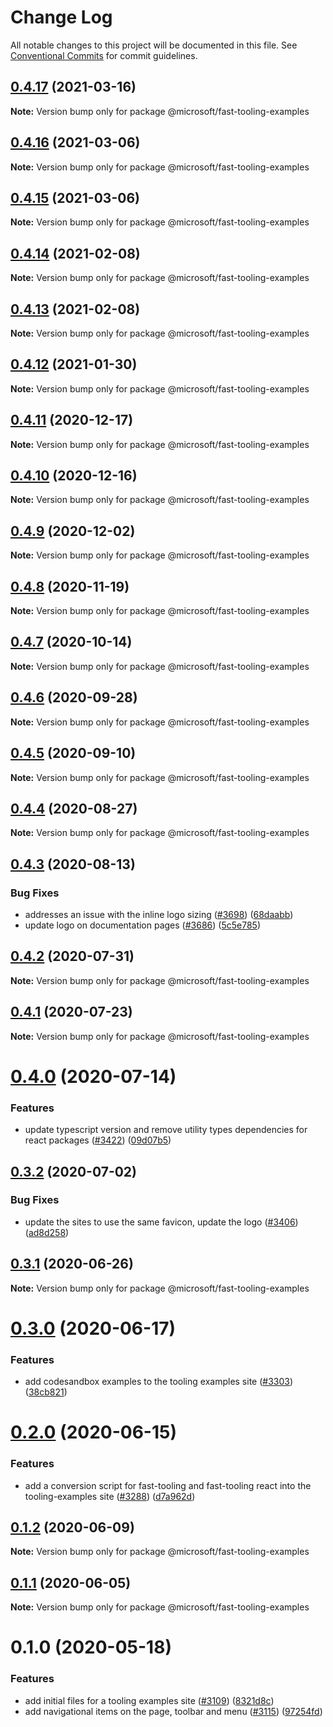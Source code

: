 # Change Log

All notable changes to this project will be documented in this file.
See [Conventional Commits](https://conventionalcommits.org) for commit guidelines.

## [0.4.17](https://github.com/Microsoft/fast/compare/@microsoft/fast-tooling-examples@0.4.16...@microsoft/fast-tooling-examples@0.4.17) (2021-03-16)

**Note:** Version bump only for package @microsoft/fast-tooling-examples





## [0.4.16](https://github.com/Microsoft/fast/compare/@microsoft/fast-tooling-examples@0.4.15...@microsoft/fast-tooling-examples@0.4.16) (2021-03-06)

**Note:** Version bump only for package @microsoft/fast-tooling-examples





## [0.4.15](https://github.com/Microsoft/fast/compare/@microsoft/fast-tooling-examples@0.4.14...@microsoft/fast-tooling-examples@0.4.15) (2021-03-06)

**Note:** Version bump only for package @microsoft/fast-tooling-examples





## [0.4.14](https://github.com/Microsoft/fast/compare/@microsoft/fast-tooling-examples@0.4.12...@microsoft/fast-tooling-examples@0.4.14) (2021-02-08)

**Note:** Version bump only for package @microsoft/fast-tooling-examples





## [0.4.13](https://github.com/Microsoft/fast/compare/@microsoft/fast-tooling-examples@0.4.12...@microsoft/fast-tooling-examples@0.4.13) (2021-02-08)

**Note:** Version bump only for package @microsoft/fast-tooling-examples





## [0.4.12](https://github.com/Microsoft/fast/compare/@microsoft/fast-tooling-examples@0.4.11...@microsoft/fast-tooling-examples@0.4.12) (2021-01-30)

**Note:** Version bump only for package @microsoft/fast-tooling-examples





## [0.4.11](https://github.com/Microsoft/fast/compare/@microsoft/fast-tooling-examples@0.4.10...@microsoft/fast-tooling-examples@0.4.11) (2020-12-17)

**Note:** Version bump only for package @microsoft/fast-tooling-examples





## [0.4.10](https://github.com/Microsoft/fast/compare/@microsoft/fast-tooling-examples@0.4.9...@microsoft/fast-tooling-examples@0.4.10) (2020-12-16)

**Note:** Version bump only for package @microsoft/fast-tooling-examples





## [0.4.9](https://github.com/Microsoft/fast/compare/@microsoft/fast-tooling-examples@0.4.8...@microsoft/fast-tooling-examples@0.4.9) (2020-12-02)

**Note:** Version bump only for package @microsoft/fast-tooling-examples





## [0.4.8](https://github.com/Microsoft/fast/compare/@microsoft/fast-tooling-examples@0.4.7...@microsoft/fast-tooling-examples@0.4.8) (2020-11-19)

**Note:** Version bump only for package @microsoft/fast-tooling-examples





## [0.4.7](https://github.com/Microsoft/fast/compare/@microsoft/fast-tooling-examples@0.4.6...@microsoft/fast-tooling-examples@0.4.7) (2020-10-14)

**Note:** Version bump only for package @microsoft/fast-tooling-examples





## [0.4.6](https://github.com/Microsoft/fast/compare/@microsoft/fast-tooling-examples@0.4.5...@microsoft/fast-tooling-examples@0.4.6) (2020-09-28)

**Note:** Version bump only for package @microsoft/fast-tooling-examples





## [0.4.5](https://github.com/Microsoft/fast/compare/@microsoft/fast-tooling-examples@0.4.4...@microsoft/fast-tooling-examples@0.4.5) (2020-09-10)

**Note:** Version bump only for package @microsoft/fast-tooling-examples





## [0.4.4](https://github.com/Microsoft/fast/compare/@microsoft/fast-tooling-examples@0.4.3...@microsoft/fast-tooling-examples@0.4.4) (2020-08-27)

**Note:** Version bump only for package @microsoft/fast-tooling-examples





## [0.4.3](https://github.com/Microsoft/fast/compare/@microsoft/fast-tooling-examples@0.4.2...@microsoft/fast-tooling-examples@0.4.3) (2020-08-13)


### Bug Fixes

* addresses an issue with the inline logo sizing ([#3698](https://github.com/Microsoft/fast/issues/3698)) ([68daabb](https://github.com/Microsoft/fast/commit/68daabb1e0fc1860af0caeaf8f12001950729ef1))
* update logo on documentation pages ([#3686](https://github.com/Microsoft/fast/issues/3686)) ([5c5e785](https://github.com/Microsoft/fast/commit/5c5e7851c4c4b7713552a03f20a5b2bbdbe5f840))





## [0.4.2](https://github.com/Microsoft/fast/compare/@microsoft/fast-tooling-examples@0.4.1...@microsoft/fast-tooling-examples@0.4.2) (2020-07-31)

**Note:** Version bump only for package @microsoft/fast-tooling-examples





## [0.4.1](https://github.com/Microsoft/fast/compare/@microsoft/fast-tooling-examples@0.4.0...@microsoft/fast-tooling-examples@0.4.1) (2020-07-23)

**Note:** Version bump only for package @microsoft/fast-tooling-examples





# [0.4.0](https://github.com/Microsoft/fast/compare/@microsoft/fast-tooling-examples@0.3.2...@microsoft/fast-tooling-examples@0.4.0) (2020-07-14)


### Features

* update typescript version and remove utility types dependencies for react packages ([#3422](https://github.com/Microsoft/fast/issues/3422)) ([09d07b5](https://github.com/Microsoft/fast/commit/09d07b580cda3bcc5d28f83d3568521f710c9576))





## [0.3.2](https://github.com/Microsoft/fast/compare/@microsoft/fast-tooling-examples@0.3.1...@microsoft/fast-tooling-examples@0.3.2) (2020-07-02)


### Bug Fixes

* update the sites to use the same favicon, update the logo ([#3406](https://github.com/Microsoft/fast/issues/3406)) ([ad8d258](https://github.com/Microsoft/fast/commit/ad8d25899f075d137eb23e77f046016b512f0893))





## [0.3.1](https://github.com/Microsoft/fast/compare/@microsoft/fast-tooling-examples@0.3.0...@microsoft/fast-tooling-examples@0.3.1) (2020-06-26)

**Note:** Version bump only for package @microsoft/fast-tooling-examples





# [0.3.0](https://github.com/Microsoft/fast/compare/@microsoft/fast-tooling-examples@0.2.0...@microsoft/fast-tooling-examples@0.3.0) (2020-06-17)


### Features

* add codesandbox examples to the tooling examples site ([#3303](https://github.com/Microsoft/fast/issues/3303)) ([38cb821](https://github.com/Microsoft/fast/commit/38cb8211161a2abadb3fe43aae65cd1e6ce76ff2))





# [0.2.0](https://github.com/Microsoft/fast/compare/@microsoft/fast-tooling-examples@0.1.3...@microsoft/fast-tooling-examples@0.2.0) (2020-06-15)


### Features

* add a conversion script for fast-tooling and fast-tooling react into the tooling-examples site ([#3288](https://github.com/Microsoft/fast/issues/3288)) ([d7a962d](https://github.com/Microsoft/fast/commit/d7a962db57025370cedce21ec57f48917c4ec4e2))





## [0.1.2](https://github.com/Microsoft/fast/compare/@microsoft/fast-tooling-examples@0.1.1...@microsoft/fast-tooling-examples@0.1.2) (2020-06-09)

**Note:** Version bump only for package @microsoft/fast-tooling-examples





## [0.1.1](https://github.com/Microsoft/fast/compare/@microsoft/fast-tooling-examples@0.1.0...@microsoft/fast-tooling-examples@0.1.1) (2020-06-05)

**Note:** Version bump only for package @microsoft/fast-tooling-examples





# 0.1.0 (2020-05-18)


### Features

* add initial files for a tooling examples site ([#3109](https://github.com/Microsoft/fast/issues/3109)) ([8321d8c](https://github.com/Microsoft/fast/commit/8321d8c4e7219d322f2218e426c0a37b125e8484))
* add navigational items on the page, toolbar and menu ([#3115](https://github.com/Microsoft/fast/issues/3115)) ([97254fd](https://github.com/Microsoft/fast/commit/97254fdf67213ebf7af4faa67f786b09c4273139))
